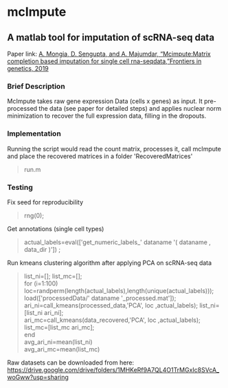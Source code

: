 # mcImpute
## A matlab tool for imputation of scRNA-seq data 

Paper link: [A.  Mongia,  D.  Sengupta,  and  A.  Majumdar,  “Mcimpute:Matrix completion based imputation for single cell rna-seqdata,”Frontiers in genetics, 2019](https://www.frontiersin.org/articles/10.3389/fgene.2019.00009/full)

### Brief Description
McImpute takes raw gene expression Data (cells x genes) as input. It pre-processed the data (see paper for detailed steps) and applies nuclear norm minimization to recover the full expression data, filling in the dropouts. 

### Implementation
Running the script would read the count matrix, processes it, call mcImpute and place the recovered matrices in a folder 'RecoveredMatrices'
> run.m

### Testing

Fix seed for reproducibility
> rng(0);

Get annotations (single cell types)
>actual_labels=eval(['get_numeric_labels_' dataname '( dataname , data_dir )']) ; 

Run kmeans clustering algorithm after applying PCA on scRNA-seq data
> list_ni=[]; list_mc=[];<br/>
> for (i=1:100) <br/>
> loc=randperm(length(actual_labels),length(unique(actual_labels)));<br/>
>   load(['processedData/' dataname '_processed.mat']); <br/>
>   ari_ni=call_kmeans(processed_data,'PCA', loc ,actual_labels); list_ni=[list_ni ari_ni];      <br/>
>   ari_mc=call_kmeans(data_recovered,'PCA', loc ,actual_labels); list_mc=[list_mc ari_mc];     <br/>
> end <br/>
> avg_ari_ni=mean(list_ni)<br/>
> avg_ari_mc=mean(list_mc)<br/>


Raw datasets can be downloaded from here: 
https://drive.google.com/drive/folders/1MHKeRf9A7QL4O1TrMGxIc8SVcA_woGww?usp=sharing